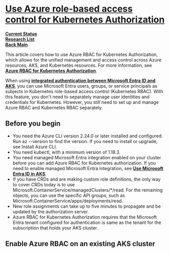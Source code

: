 # **[Use Azure role-based access control for Kubernetes Authorization](https://learn.microsoft.com/en-us/azure/aks/manage-azure-rbac?tabs=azure-cli)**

**[Current Status](../../../../development/status/weekly/current_status.md)**\
**[Research List](../../../research_list.md)**\
**[Back Main](../../../../README.md)**

This article covers how to use Azure RBAC for Kubernetes Authorization, which allows for the unified management and access control across Azure resources, AKS, and Kubernetes resources. For more information, see **[Azure RBAC for Kubernetes Authorization](https://learn.microsoft.com/en-us/azure/aks/concepts-identity#azure-rbac-for-kubernetes-authorization)**.

When using **[integrated authentication between Microsoft Entra ID and AKS](https://learn.microsoft.com/en-us/azure/aks/managed-azure-ad)**, you can use Microsoft Entra users, groups, or service principals as subjects in Kubernetes role-based access control (Kubernetes RBAC). With this feature, you don't need to separately manage user identities and credentials for Kubernetes. However, you still need to set up and manage Azure RBAC and Kubernetes RBAC separately.

## Before you begin

- You need the Azure CLI version 2.24.0 or later installed and configured. Run az --version to find the version. If you need to install or upgrade, see Install Azure CLI.
- You need kubectl, with a minimum version of 1.18.3.
- You need managed Microsoft Entra integration enabled on your cluster before you can add Azure RBAC for Kubernetes authorization. If you need to enable managed Microsoft Entra integration, see **[Use Microsoft Entra ID in AKS](https://learn.microsoft.com/en-us/azure/aks/managed-azure-ad)**.
- If you have CRDs and are making custom role definitions, the only way to cover CRDs today is to use Microsoft.ContainerService/managedClusters/*/read. For the remaining objects, you can use the specific API groups, such as Microsoft.ContainerService/apps/deployments/read.
- New role assignments can take up to five minutes to propagate and be updated by the authorization server.
- Azure RBAC for Kubernetes Authorization requires that the Microsoft Entra tenant configured for authentication is same as the tenant for the subscription that holds your AKS cluster.

## Enable Azure RBAC on an existing AKS cluster
